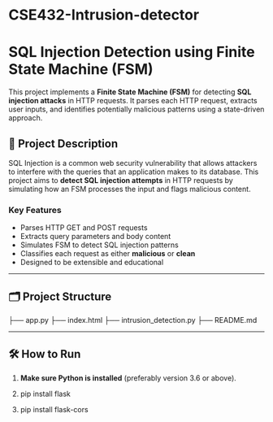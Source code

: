 # CSE432-Intrusion-detector
# SQL Injection Detection using Finite State Machine (FSM)

This project implements a **Finite State Machine (FSM)** for detecting **SQL injection attacks** in HTTP requests. It parses each HTTP request, extracts user inputs, and identifies potentially malicious patterns using a state-driven approach.

## 🚀 Project Description

SQL Injection is a common web security vulnerability that allows attackers to interfere with the queries that an application makes to its database. This project aims to **detect SQL injection attempts** in HTTP requests by simulating how an FSM processes the input and flags malicious content.

### Key Features

- Parses HTTP GET and POST requests
- Extracts query parameters and body content
- Simulates FSM to detect SQL injection patterns
- Classifies each request as either **malicious** or **clean**
- Designed to be extensible and educational

---

## 🗂 Project Structure

├── app.py 
├── index.html 
├── intrusion_detection.py 
├── README.md  


---

## 🛠 How to Run

1. **Make sure Python is installed** (preferably version 3.6 or above).

2. pip install flask
3. pip install flask-cors
